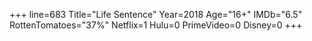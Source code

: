 +++
line=683
Title="Life Sentence"
Year=2018
Age="16+"
IMDb="6.5"
RottenTomatoes="37%"
Netflix=1
Hulu=0
PrimeVideo=0
Disney=0
+++

